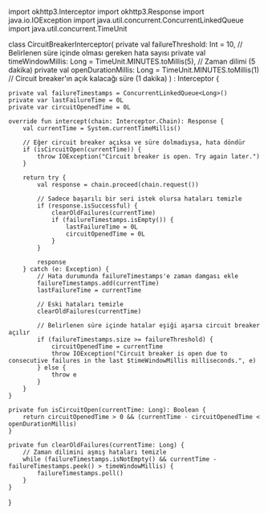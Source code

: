 
import okhttp3.Interceptor
import okhttp3.Response
import java.io.IOException
import java.util.concurrent.ConcurrentLinkedQueue
import java.util.concurrent.TimeUnit

class CircuitBreakerInterceptor(
    private val failureThreshold: Int = 10, // Belirlenen süre içinde olması gereken hata sayısı
    private val timeWindowMillis: Long = TimeUnit.MINUTES.toMillis(5), // Zaman dilimi (5 dakika)
    private val openDurationMillis: Long = TimeUnit.MINUTES.toMillis(1) // Circuit breaker'ın açık kalacağı süre (1 dakika)
) : Interceptor {

    private val failureTimestamps = ConcurrentLinkedQueue<Long>()
    private var lastFailureTime = 0L
    private var circuitOpenedTime = 0L

    override fun intercept(chain: Interceptor.Chain): Response {
        val currentTime = System.currentTimeMillis()

        // Eğer circuit breaker açıksa ve süre dolmadıysa, hata döndür
        if (isCircuitOpen(currentTime)) {
            throw IOException("Circuit breaker is open. Try again later.")
        }

        return try {
            val response = chain.proceed(chain.request())
            
            // Sadece başarılı bir seri istek olursa hataları temizle
            if (response.isSuccessful) {
                clearOldFailures(currentTime)
                if (failureTimestamps.isEmpty()) {
                    lastFailureTime = 0L
                    circuitOpenedTime = 0L
                }
            }

            response
        } catch (e: Exception) {
            // Hata durumunda failureTimestamps'e zaman damgası ekle
            failureTimestamps.add(currentTime)
            lastFailureTime = currentTime

            // Eski hataları temizle
            clearOldFailures(currentTime)

            // Belirlenen süre içinde hatalar eşiği aşarsa circuit breaker açılır
            if (failureTimestamps.size >= failureThreshold) {
                circuitOpenedTime = currentTime
                throw IOException("Circuit breaker is open due to consecutive failures in the last $timeWindowMillis milliseconds.", e)
            } else {
                throw e
            }
        }
    }

    private fun isCircuitOpen(currentTime: Long): Boolean {
        return circuitOpenedTime > 0 && (currentTime - circuitOpenedTime < openDurationMillis)
    }

    private fun clearOldFailures(currentTime: Long) {
        // Zaman dilimini aşmış hataları temizle
        while (failureTimestamps.isNotEmpty() && currentTime - failureTimestamps.peek() > timeWindowMillis) {
            failureTimestamps.poll()
        }
    }
}
